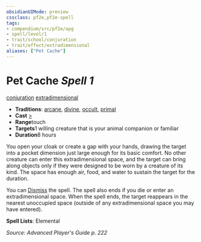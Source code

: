 ```yaml
---
obsidianUIMode: preview
cssclass: pf2e,pf2e-spell
tags:
- compendium/src/pf2e/apg
- spell/level/1
- trait/school/conjuration
- trait/effect/extradimensional
aliases: ["Pet Cache"]
---
```

# Pet Cache *Spell 1*   
[conjuration](conjuration.md)  [extradimensional](extradimensional.md)  

- **Traditions**: [arcane](arcane.md), [divine](divine.md), [occult](occult.md), [primal](primal.md)
- **Cast** [>](chapter-9-playing-the-game.md#Actions "Single Action") 
- **Range**touch
- **Targets**1 willing creature that is your animal companion or familiar
- **Duration**8 hours

You open your cloak or create a gap with your hands, drawing the target into a pocket dimension just large enough for its basic comfort. No other creature can enter this extradimensional space, and the target can bring along objects only if they were designed to be worn by a creature of its kind. The space has enough air, food, and water to sustain the target for the duration.

You can [Dismiss](dismiss.md) the spell. The spell also ends if you die or enter an extradimensional space. When the spell ends, the target reappears in the nearest unoccupied space (outside of any extradimensional space you may have entered).

**Spell Lists**: Elemental

*Source: Advanced Player's Guide p. 222*